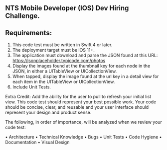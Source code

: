 NTS Mobile Developer (IOS) Dev Hiring Challenge. 
-----------------
Requirements:
-----------------
1. This code test must be written in Swift 4 or later.
2. The deployment target must be iOS 11+.
3. The application must download and parse the JSON found at this URL: https://jsonplaceholder.typicode.com/photos
4. Display the images found at the thumbnail key for each node in the JSON, in either a UITableView or UICollectionView.
5. When tapped, display the image found at the url key in a detail view for each item in the UITableView or UICollectionView.
6. Include Unit Tests.

Extra Credit: Add the ability for the user to pull to refresh your initial list view. This code test should represent your best possible work. Your code should be concise, clear, and reusable and your user interface should represent your design and product sense.

The following, in order of importance, will be analyzed when we review your code test:

• Architecture
• Technical Knowledge
• Bugs
• Unit Tests
• Code Hygiene
• Documentation
• Visual Design

